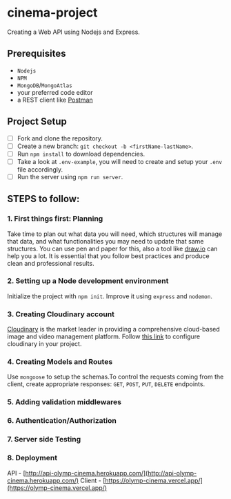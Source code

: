 # cinema-project
  Creating a Web API using Nodejs and Express.

## Prerequisites

- `Nodejs` 
- `NPM` 
- `MongoDB`/`MongoAtlas`
- your preferred code editor
- a REST client like [Postman](https://www.postman.com/)

## Project Setup
- [ ] Fork and clone the repository.
- [ ] Create a new branch: `git checkout -b <firstName-lastName>`.
- [ ] Run `npm install` to download dependencies.
- [ ] Take a look at `.env-example`, you will need to create and setup your `.env` file accordingly.
- [ ] Run the server using `npm run server`.

## STEPS to follow:

### 1. First things first: Planning
Take time to plan out what data you will need, which structures will manage that data, and what functionalities you may need to update that same structures. You can use pen and paper for this, also a tool like [draw.io](https://app.diagrams.net/) can help you a lot. It is essential that you follow best practices and produce clean and professional results.
### 2. Setting up a Node development environment
Initialize the project with `npm init`. Improve it using `express` and `nodemon`.
### 3. Creating Cloudinary account
[Cloudinary](https://cloudinary.com/) is the market leader in providing a comprehensive cloud-based image and video management platform. Follow [this link](https://cloudinary.com/documentation/node_integration#configuration) to configure cloudinary in your project.
### 4. Creating Models and Routes
Use `mongoose` to setup the schemas.To control the requests coming from the client, create appropriate responses: `GET`, `POST`, `PUT`, `DELETE` endpoints.
### 5. Adding validation middlewares
### 6. Authentication/Authorization
### 7. Server side Testing
### 8. Deployment
API - [http://api-olymp-cinema.herokuapp.com/](http://api-olymp-cinema.herokuapp.com/)
Client - [https://olymp-cinema.vercel.app/](https://olymp-cinema.vercel.app/)



